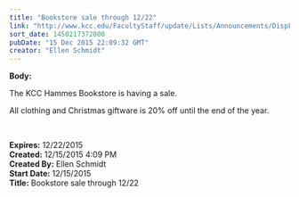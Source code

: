 ```yaml
---
title: "Bookstore sale through 12/22"
link: "http://www.kcc.edu/FacultyStaff/update/Lists/Announcements/DispForm.aspx?ID=2121"
sort_date: 1450217372000
pubDate: "15 Dec 2015 22:09:32 GMT"
creator: "Ellen Schmidt"
---
```


<div><b>Body:</b> <div class="ExternalClass9DF1B325887E4844B0F3C0A8A03B147B"><p>The KCC Hammes Bookstore is having a sale.</p>
<p>​All clothing and Christmas giftware is 20% off until the end of the year.</p>
<p> </p></div></div>
<div><b>Expires:</b> 12/22/2015</div>
<div><b>Created:</b> 12/15/2015 4:09 PM</div>
<div><b>Created By:</b> Ellen Schmidt</div>
<div><b>Start Date:</b> 12/15/2015</div>
<div><b>Title:</b> Bookstore sale through 12/22</div>
